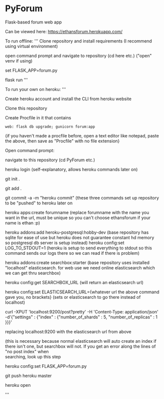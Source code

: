 # PyForum

Flask-based forum web app

Can be viewed here: https://ethansforum.herokuapp.com/

To run offline:
'''
Clone repository and install requirements (I recommend using virtual environment)

open command prompt and navigate to repository (cd here etc.) ("open" venv if using)

set FLASK_APP=forum.py

flask run
'''

To run your own on heroku:
'''

Create heroku account and install the CLI from heroku website

Clone this repository

Create Procfile in it that contains

	web: flask db upgrade; gunicorn forum:app
	
{if you haven't made a procfile before, open a text editor like notepad, paste the above, then save as "Procfile" with no file extension}

Open command prompt:

navigate to this repository (cd PyForum etc.)
  
heroku login (self-explanatory, allows heroku commands later on)
	
git init .
	
git add . 
	
git commit -a -m "heroku commit" (these three commands set up repository to be "pushed" to heroku later on
	
heroku apps:create forumname (replace forumname with the name you want in the url, must be unique so you can't choose ethansforum if your name is ethan :p)
	
heroku addons:add heroku-postgresql:hobby-dev (base repository has sqlite for ease of use but heroku does not guarantee constant hd memory so postgresql db server is setup instead) 
heroku config:set LOG_TO_STDOUT=1 (heroku is setup to send everything to stdout so this command sends our logs there so we can read if there is problem)
	
heroku addons:create searchbox:starter (base repository uses installed "localhost" elasticsearch. for web use we need online elasticsearch which we can get thru searchbox) 

heroku config:get SEARCHBOX_URL (will return an elasticsearch url)
	
heroku config:set ELASTICSEARCH_URL={whatever url the above command gave you, no brackets} (sets or elasticsearch to go there instead of localhost)

  curl -XPUT 'localhost:9200/post?pretty' -H 'Content-Type: application/json' -d'{"settings" : {"index" : {"number_of_shards" : 5, 	"number_of_replicas" : 1 }}}' 
  
   replacing localhost:9200 with the elasticsearch url from above
    
   (this is necessary because normal elasticsearch will auto create an index if there isn't one, but searchbox will not. If you get an error along the lines of "no post index" when   
    searching, look up this step

  heroku config:set FLASK_APP=forum.py
  
  git push heroku master
	
  heroku open
  
'''
